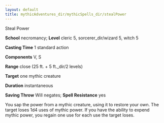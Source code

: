 ```yaml
---
layout: default
title: mythicAdventures_dir/mythicSpells_dir/stealPower
---
```

Steal Power

**School** necromancy; **Level** cleric 5, sorcerer_dir/wizard 5, witch 5

**Casting Time** 1 standard action

**Components** V, S

**Range** close (25 ft. + 5 ft._dir/2 levels)

**Target** one mythic creature

**Duration** instantaneous

**Saving Throw** Will negates; **Spell Resistance** yes

You sap the power from a mythic creature, using it to restore your own. The target loses 1d4 uses of mythic power. If you have the ability to expend mythic power, you regain one use for each use the target loses.

